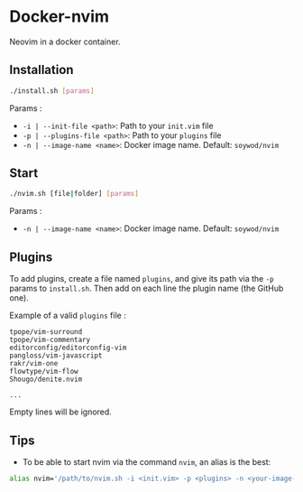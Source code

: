 # Docker-nvim

Neovim in a docker container.

## Installation

```bash
./install.sh [params]
```

Params :
- `-i | --init-file <path>`: Path to your `init.vim` file
- `-p | --plugins-file <path>`: Path to your `plugins` file
- `-n | --image-name <name>`: Docker image name. Default: `soywod/nvim`

## Start

```bash
./nvim.sh [file|folder] [params]
```

Params :
- `-n | --image-name <name>`: Docker image name. Default: `soywod/nvim`

## Plugins

To add plugins, create a file named `plugins`, and give its path via the `-p` params to `install.sh`.
Then add on each line the plugin name (the GitHub one).

Example of a valid `plugins` file :

```text
tpope/vim-surround
tpope/vim-commentary
editorconfig/editorconfig-vim
pangloss/vim-javascript
rakr/vim-one
flowtype/vim-flow
Shougo/denite.nvim

...
```

Empty lines will be ignored.

## Tips

- To be able to start nvim via the command `nvim`, an alias is the best:

```bash
alias nvim='/path/to/nvim.sh -i <init.vim> -p <plugins> -n <your-image-name>'
```

